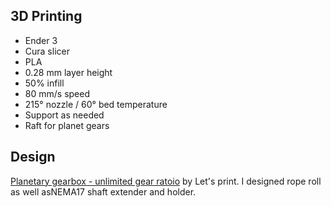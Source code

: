 ## 3D Printing

* Ender 3
* Cura slicer
* PLA
* 0.28 mm layer height
* 50% infill
* 80 mm/s speed
* 215&deg; nozzle / 60&deg; bed temperature
* Support as needed
* Raft for planet gears

## Design

[Planetary gearbox - unlimited gear ratoio](https://www.youtube.com/watch?v=McfVmBNaNuA&ab_channel=Let%27sPrint) by Let's print.
I designed rope roll as well asNEMA17 shaft extender and holder.